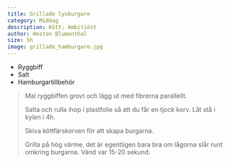 ```yaml
---
title: Grillade lyxburgare
category: Middag
description: Kött; Ambitiöst
author: Heston Blumenthal
size: 5h
image: grillade_hamburgare.jpg
---
```


- Ryggbiff
- Salt
- Hamburgartillbehör

> Mal ryggbiffen grovt och lägg ut med fibrerna parallellt.
> 
> Salta och rulla ihop i plastfolie så att du får en tjock korv. Låt stå i kylen i 4h.
> 
> Skiva köttfärskorven för att skapa burgarna.
> 
> Grilla på hög värme, det är egentligen bara bra om lågorna slår runt omkring burgarna. Vänd var 15-20 sekund.
